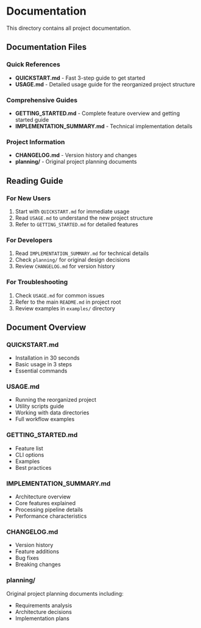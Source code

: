 # Documentation

This directory contains all project documentation.

## Documentation Files

### Quick References
- **QUICKSTART.md** - Fast 3-step guide to get started
- **USAGE.md** - Detailed usage guide for the reorganized project structure

### Comprehensive Guides
- **GETTING_STARTED.md** - Complete feature overview and getting started guide
- **IMPLEMENTATION_SUMMARY.md** - Technical implementation details

### Project Information
- **CHANGELOG.md** - Version history and changes
- **planning/** - Original project planning documents

## Reading Guide

### For New Users
1. Start with `QUICKSTART.md` for immediate usage
2. Read `USAGE.md` to understand the new project structure
3. Refer to `GETTING_STARTED.md` for detailed features

### For Developers
1. Read `IMPLEMENTATION_SUMMARY.md` for technical details
2. Check `planning/` for original design decisions
3. Review `CHANGELOG.md` for version history

### For Troubleshooting
1. Check `USAGE.md` for common issues
2. Refer to the main `README.md` in project root
3. Review examples in `examples/` directory

## Document Overview

### QUICKSTART.md
- Installation in 30 seconds
- Basic usage in 3 steps
- Essential commands

### USAGE.md
- Running the reorganized project
- Utility scripts guide
- Working with data directories
- Full workflow examples

### GETTING_STARTED.md
- Feature list
- CLI options
- Examples
- Best practices

### IMPLEMENTATION_SUMMARY.md
- Architecture overview
- Core features explained
- Processing pipeline details
- Performance characteristics

### CHANGELOG.md
- Version history
- Feature additions
- Bug fixes
- Breaking changes

### planning/
Original project planning documents including:
- Requirements analysis
- Architecture decisions
- Implementation plans
